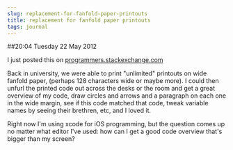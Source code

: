 ```yaml
---
slug: replacement-for-fanfold-paper-printouts
title: replacement for fanfold paper printouts
tags: journal
---
```


##20:04 Tuesday 22 May 2012

I just posted this on [programmers.stackexchange.com](http://programmers.stackexchange.com/questions/149636/replacement-for-fanfold-paper-printouts)

 

Back in university, we were able to print "unlimited" printouts on wide fanfold paper, (perhaps 128 characters wide or maybe more). I could then unfurl the printed code out across the desks or the room and get a great overview of my code, draw circles and arrows and a paragraph on each one in the wide margin, see if this code matched that code, tweak variable names by seeing their brethren, etc, and I loved it.

 

 

Right now I'm using xcode for iOS programming, but the question comes up no matter what editor I've used: how can I get a good code overview that's bigger than my screen?

 
